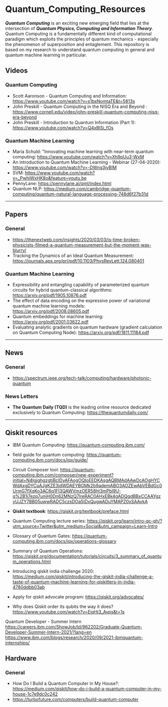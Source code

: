 # Quantum_Computing_Resources
***Quantum Computing*** is an exciting new emerging field that lies at the intersection of ***Quantum Physics, Computing and Information Theory***. Quantum Computing is a fundamentally different kind of computational paradigm which exploits the principles of quantum mechanics - especially the phenomenon of superposition and entaglement. This repository is based on my research to understand quantum computing in general and quantum machine learning in particular.

## Videos

### Quantum Computing
* Scott Aaronson - Quantum Computing and Information: https://www.youtube.com/watch?v=s1bxNomtaTE&t=5813s
* John Preskill - Quantum Computing in the NISQ Era and Beyond : https://www.cornell.edu/video/john-preskill-quantum-computing-nisq-era-beyond
* John Preskill - Introduction to Quantum Information (Part 1): https://www.youtube.com/watch?v=Q4xBlSi_fOs

### Quantum Machine Learning
* Maria Schuld: "Innovating machine learning with near-term quantum computing: https://www.youtube.com/watch?v=Xh9pUu3-WxM
* An introduction to Quantum Machine Learning - Webinar (27-04-2020): https://www.youtube.com/watch?v=-DWng3jyBIM
* SVM: https://www.youtube.com/watch?v=_PwhiWxHK8o&feature=youtu.be
* PennyLane: https://pennylane.ai/qml/index.html
* Quantum NLP: https://medium.com/cambridge-quantum-computing/quantum-natural-language-processing-748d6f27b31d

------------------------------------------------------------------------------------------------------------------------

## Papers

### General
* https://thenextweb.com/insights/2020/03/03/is-time-broken-physicists-filmed-a-quantum-measurement-but-the-moment-was-blurry/
* Tracking the Dynamics of an Ideal Quantum Measurement: https://journals.aps.org/prl/pdf/10.1103/PhysRevLett.124.080401

### Quantum Machine Learning
* Expressibility and entangling capability of parameterized quantum circuits for hybrid quantum-classical algorithms: https://arxiv.org/pdf/1905.10876.pdf
* The effect of data encoding on the expressive power of variational quantum machine learning models: https://arxiv.org/pdf/2008.08605.pdf
* Quantum embeddings for machine learning: https://arxiv.org/pdf/2001.03622.pdf
* Evaluating analytic gradients on quantum hardware (gradient calculation on Quantum Computing Node): https://arxiv.org/pdf/1811.11184.pdf

-----------------------------------------------------------------------------------------------

## News

### General
* https://spectrum.ieee.org/tech-talk/computing/hardware/photonic-quantum

### News Letters
* **The Quantum Daily (TQD)** is the leading online resource dedicated exclusively to Quantum Computing: https://thequantumdaily.com/

--------------------------------------------------------------------------------------------------------------------------

## Qiskit resources

* IBM Quantum Computing: https://quantum-computing.ibm.com/
* field guide for quantum computing: https://quantum-computing.ibm.com/docs/iqx/guide/
* Circuit Composer tool: https://quantum-computing.ibm.com/composer/new-experiment?initial=N4IgjghgzgtiBcIDyAFAogOQIoEEDKAsgAQBMAdAAwDcAOgHYCWdAxgDYCuAJgKZE3jdWDAEYBGMk2b9ademABO3AOZEwAbVEBdGc0UrmG7fXqKo3AC6q1FI3QAWVmzOER58ht3mPbl9U-q%2B1j7ezq7uniH0Dn62MNzQ7IreRAC0AHxEBk4gADQgdBBxCCAAYgzyUJZY7BB05uwwRADC5czsDOa5IDxQugwADuYMAPZ0xSAAvkA

* **Qiskit textbook**: https://qiskit.org/textbook/preface.html

* Quantum Computing lecture series: https://qiskit.org/learn/intro-qc-qh/?utm_source=Twitter&utm_medium=Social&utm_campaign=Learn-Intro

* Glossary of Quantum Gates: https://quantum-computing.ibm.com/docs/iqx/operations-glossary

* Summary of Quantum Operations: https://qiskit.org/documentation/tutorials/circuits/3_summary_of_quantum_operations.html

* Introducing qiskit india challenge 2020: https://medium.com/qiskit/introducing-the-qiskit-india-challenge-a-taste-of-quantum-machine-learning-for-qiskitters-in-india-4780ddbb03ab

* Apply for qiskit advocate program: https://qiskit.org/advocates/

* Why does Qiskit order its qubits the way it does? https://www.youtube.com/watch?v=EiqHj3_Avps&t=1s

Quantum Developer - Summer Intern
https://careers.ibm.com/ShowJob/Id/962202/Graduate-Quantum-Developer-Summer-Intern-2021/?lang=en
https://www.ibm.com/blogs/research/2020/09/2021-ibmquantum-internships/

## Hardware

### General
* How Do I Build a Quantum Computer in My House?: https://medium.com/qiskit/how-do-i-build-a-quantum-computer-in-my-house-1c7e9dc0c242
* https://turbofuture.com/computers/build-quantum-computer


